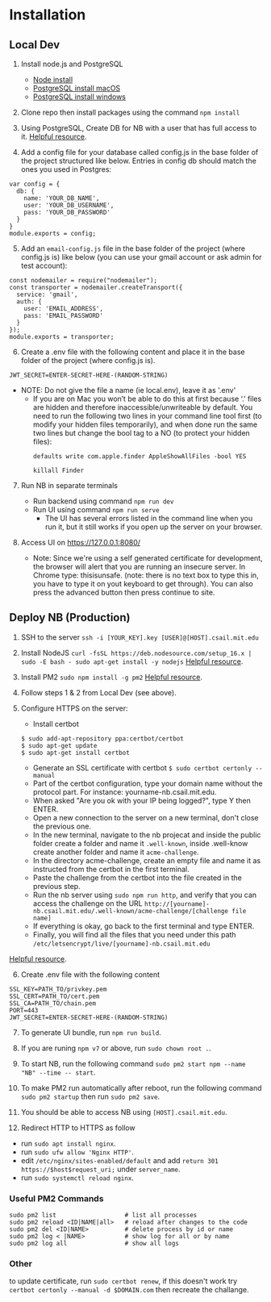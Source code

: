 # Installation

## Local Dev

1. Install node.js and PostgreSQL
   - [Node install](https://nodejs.org/en/download/)
   - [PostgreSQL install macOS](https://www.codementor.io/@engineerapart/getting-started-with-postgresql-on-mac-osx-are8jcopb)
   - [PostgreSQL install windows](https://www.postgresqltutorial.com/install-postgresql/)


2. Clone repo then install packages using the command `npm install`

3. Using PostgreSQL, Create DB for NB with a user that has full access to it. [Helpful resource](https://www.codementor.io/@engineerapart/getting-started-with-postgresql-on-mac-osx-are8jcopb).

4. Add a config file for your database called config.js in the base folder of the project structured like below. Entries in config db should match the ones you used in Postgres:
```
var config = {
  db: {
    name: 'YOUR_DB_NAME',
    user: 'YOUR_DB_USERNAME',
    pass: 'YOUR_DB_PASSWORD'
  }
}
module.exports = config;
```

5. Add an `email-config.js` file in the base folder of the project (where config.js is) like below (you can use your gmail account or ask admin for test account):
```
const nodemailer = require("nodemailer");
const transporter = nodemailer.createTransport({
  service: 'gmail',
  auth: { 
    user: 'EMAIL_ADDRESS',
    pass: 'EMAIL_PASSWORD'
  }
});
module.exports = transporter;
```

6. Create a .env file with the following content and place it in the base folder of the project (where config.js is).
```
JWT_SECRET=ENTER-SECRET-HERE-(RANDOM-STRING)
```
   - NOTE: Do not give the file a name (ie local.env), leave it as '.env'
     - If you are on Mac you won’t be able to do this at first because ‘.’ files are hidden and therefore inaccessible/unwriteable by default. You need to run the following two lines in your command line tool first (to modify your hidden files temporarily), and when done run the same two lines but change the bool tag to a NO (to protect your hidden files):
          ```
          defaults write com.apple.finder AppleShowAllFiles -bool YES
          ```
          ```
          killall Finder 
          ```

7. Run NB in separate terminals
   - Run backend using command `npm run dev`
   - Run UI using command `npm run serve`
     - The UI has several errors listed in the command line when you run it, but it still works if you open up the server on your browser.

8. Access UI on https://127.0.0.1:8080/ 
   - Note: Since we're using a self generated certificate for development, the browser will alert that you are running an insecure server. In Chrome type:  thisisunsafe. (note: there is no text box to type this in, you have to type it on yout keyboard to get through). You can also press the advanced button then press continue to site. 



## Deploy NB (Production)

1. SSH to the server `ssh -i [YOUR_KEY].key [USER]@[HOST].csail.mit.edu`

2. Install NodeJS 
`curl -fsSL https://deb.nodesource.com/setup_16.x | sudo -E bash -
sudo apt-get install -y nodejs` [Helpful resource](https://github.com/nodesource/distributions#installation-instructions).

3. Install PM2 `sudo npm install -g pm2` [Helpful resource](https://www.digitalocean.com/community/tutorials/how-to-set-up-a-node-js-application-for-production-on-ubuntu-16-04).

4. Follow steps 1 & 2 from Local Dev (see above).

5. Configure HTTPS on the server:
    * Install certbot 
    ```
    $ sudo add-apt-repository ppa:certbot/certbot
    $ sudo apt-get update
    $ sudo apt-get install certbot
    ```
    * Generate an SSL certificate with certbot
    `$ sudo certbot certonly --manual`
    * Part of the certbot configuration,  type your domain name without the protocol part. For instance: yourname-nb.csail.mit.edu.
    * When asked "Are you ok with your IP being logged?", type Y then ENTER.
    * Open a new connection to the server on a new terminal, don't close the previous one.
    * In the new terminal, navigate to the nb projecat and inside the public folder create a folder and name it `.well-known`, inside .well-know create another folder and name it `acme-challenge`.
    * In the directory acme-challenge, create an empty file and name it as instructed from the certbot in the first terminal.
    * Paste the challenge from the certbot into the file created in the previous step.
    * Run the nb server using `sudo npm run http`, and verify that you can access the challenge on the URL `http://[yourname]-nb.csail.mit.edu/.well-known/acme-challenge/[challenge file name]`
    * If everything is okay, go back to the first terminal and type ENTER.
    * Finally, you will find all the files that you need under this path `/etc/letsencrypt/live/[yourname]-nb.csail.mit.edu`

[Helpful resource](https://itnext.io/node-express-letsencrypt-generate-a-free-ssl-certificate-and-run-an-https-server-in-5-minutes-a730fbe528ca).

6. Create .env file with the following content
```
SSL_KEY=PATH_TO/privkey.pem
SSL_CERT=PATH_TO/cert.pem
SSL_CA=PATH_TO/chain.pem
PORT=443
JWT_SECRET=ENTER-SECRET-HERE-(RANDOM-STRING)
```

7. To generate UI bundle, run `npm run build`.

8. If you are runing `npm v7` or above, run `sudo chown root .`. 

9. To start NB, run the following command `sudo pm2 start npm --name "NB" --time -- start`.

10. To make PM2 run automatically after reboot, run the following command `sudo pm2 startup` then run `sudo pm2 save`. 

11. You should be able to access NB using `[HOST].csail.mit.edu`.

12. Redirect HTTP to HTTPS as follow
   - run `sudo apt install nginx`.
   - run `sudo ufw allow 'Nginx HTTP'`.
   - edit `/etc/nginx/sites-enabled/default` and add `return 301 https://$host$request_uri;` under `server_name`.
   - run `sudo systemctl reload nginx`. 

### Useful PM2 Commands
```
sudo pm2 list                   # list all processes
sudo pm2 reload <ID|NAME|all>   # reload after changes to the code
sudo pm2 del <ID|NAME>          # delete process by id or name
sudo pm2 log < |NAME>           # show log for all or by name
sudo pm2 log all                # show all logs
```
### Other
to update certificate, run `sudo certbot renew`, if this doesn't work try `certbot certonly --manual -d $DOMAIN.com` then recreate the challange.
